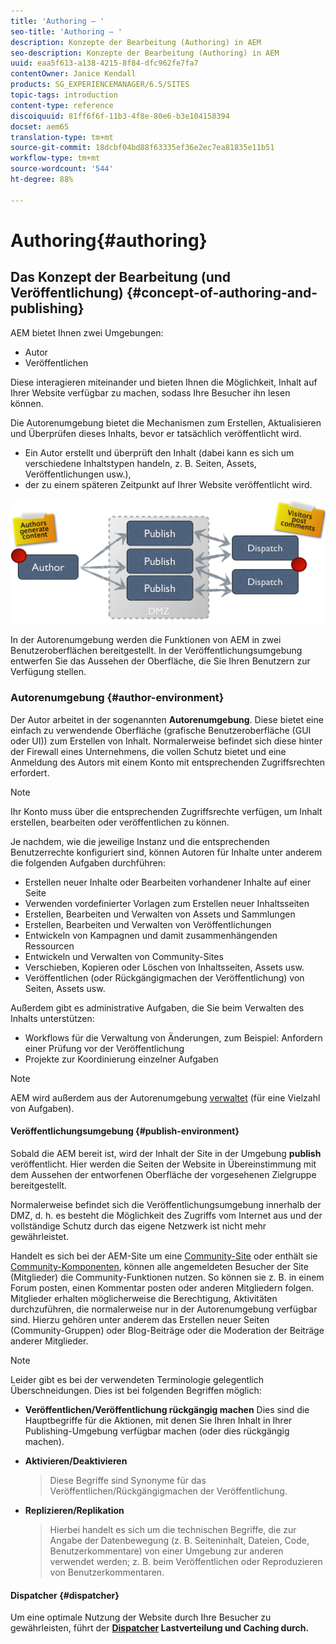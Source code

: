 ```yaml
---
title: 'Authoring – '
seo-title: 'Authoring – '
description: Konzepte der Bearbeitung (Authoring) in AEM
seo-description: Konzepte der Bearbeitung (Authoring) in AEM
uuid: eaa5f613-a138-4215-8f84-dfc962fe7fa7
contentOwner: Janice Kendall
products: SG_EXPERIENCEMANAGER/6.5/SITES
topic-tags: introduction
content-type: reference
discoiquuid: 81ff6f6f-11b3-4f8e-80e6-b3e104158394
docset: aem65
translation-type: tm+mt
source-git-commit: 18dcbf04bd88f63335ef36e2ec7ea81835e11b51
workflow-type: tm+mt
source-wordcount: '544'
ht-degree: 88%

---
```



# Authoring{#authoring}

## Das Konzept der Bearbeitung (und Veröffentlichung) {#concept-of-authoring-and-publishing}

AEM bietet Ihnen zwei Umgebungen:

* Autor
* Veröffentlichen

Diese interagieren miteinander und bieten Ihnen die Möglichkeit, Inhalt auf Ihrer Website verfügbar zu machen, sodass Ihre Besucher ihn lesen können.

Die Autorenumgebung bietet die Mechanismen zum Erstellen, Aktualisieren und Überprüfen dieses Inhalts, bevor er tatsächlich veröffentlicht wird.

* Ein Autor erstellt und überprüft den Inhalt (dabei kann es sich um verschiedene Inhaltstypen handeln, z. B. Seiten, Assets, Veröffentlichungen usw.),
* der zu einem späteren Zeitpunkt auf Ihrer Website veröffentlicht wird.

![chlimage_1-132](assets/chlimage_1-132.png)

In der Autorenumgebung werden die Funktionen von AEM in zwei Benutzeroberflächen bereitgestellt. In der Veröffentlichungsumgebung entwerfen Sie das Aussehen der Oberfläche, die Sie Ihren Benutzern zur Verfügung stellen.

### Autorenumgebung {#author-environment}

Der Autor arbeitet in der sogenannten **Autorenumgebung**. Diese bietet eine einfach zu verwendende Oberfläche (grafische Benutzeroberfläche (GUI oder UI)) zum Erstellen von Inhalt. Normalerweise befindet sich diese hinter der Firewall eines Unternehmens, die vollen Schutz bietet und eine Anmeldung des Autors mit einem Konto mit entsprechenden Zugriffsrechten erfordert.

>[!NOTE]
>
>Ihr Konto muss über die entsprechenden Zugriffsrechte verfügen, um Inhalt erstellen, bearbeiten oder veröffentlichen zu können.

Je nachdem, wie die jeweilige Instanz und die entsprechenden Benutzerrechte konfiguriert sind, können Autoren für Inhalte unter anderem die folgenden Aufgaben durchführen:

* Erstellen neuer Inhalte oder Bearbeiten vorhandener Inhalte auf einer Seite
* Verwenden vordefinierter Vorlagen zum Erstellen neuer Inhaltsseiten
* Erstellen, Bearbeiten und Verwalten von Assets und Sammlungen
* Erstellen, Bearbeiten und Verwalten von Veröffentlichungen
* Entwickeln von Kampagnen und damit zusammenhängenden Ressourcen
* Entwickeln und Verwalten von Community-Sites
* Verschieben, Kopieren oder Löschen von Inhaltsseiten, Assets usw.
* Veröffentlichen (oder Rückgängigmachen der Veröffentlichung) von Seiten, Assets usw.

Außerdem gibt es administrative Aufgaben, die Sie beim Verwalten des Inhalts unterstützen:

* Workflows für die Verwaltung von Änderungen, zum Beispiel: Anfordern einer Prüfung vor der Veröffentlichung
* Projekte zur Koordinierung einzelner Aufgaben

>[!NOTE]
>
>AEM wird außerdem aus der Autorenumgebung [verwaltet](/help/sites-administering/home.md) (für eine Vielzahl von Aufgaben).

#### Veröffentlichungsumgebung {#publish-environment}

Sobald die AEM bereit ist, wird der Inhalt der Site in der Umgebung **publish** veröffentlicht. Hier werden die Seiten der Website in Übereinstimmung mit dem Aussehen der entworfenen Oberfläche der vorgesehenen Zielgruppe bereitgestellt.

Normalerweise befindet sich die Veröffentlichungsumgebung innerhalb der DMZ, d. h. es besteht die Möglichkeit des Zugriffs vom Internet aus und der vollständige Schutz durch das eigene Netzwerk ist nicht mehr gewährleistet.

Handelt es sich bei der AEM-Site um eine [Community-Site](/help/communities/overview.md) oder enthält sie [Community-Komponenten](/help/communities/author-communities.md), können alle angemeldeten Besucher der Site (Mitglieder) die Community-Funktionen nutzen. So können sie z. B. in einem Forum posten, einen Kommentar posten oder anderen Mitgliedern folgen. Mitglieder erhalten möglicherweise die Berechtigung, Aktivitäten durchzuführen, die normalerweise nur in der Autorenumgebung verfügbar sind. Hierzu gehören unter anderem das Erstellen neuer Seiten (Community-Gruppen) oder Blog-Beiträge oder die Moderation der Beiträge anderer Mitglieder.

>[!NOTE]
>
>Leider gibt es bei der verwendeten Terminologie gelegentlich Überschneidungen. Dies ist bei folgenden Begriffen möglich:
>
>* **Veröffentlichen/Veröffentlichung rückgängig machen**
   >  Dies sind die Hauptbegriffe für die Aktionen, mit denen Sie Ihren Inhalt in Ihrer Publishing-Umgebung verfügbar machen (oder dies rückgängig machen).
   >
   >
* **Aktivieren/Deaktivieren**
   >  Diese Begriffe sind Synonyme für das Veröffentlichen/Rückgängigmachen der Veröffentlichung.
   >
   >
* **Replizieren/Replikation**
   >  Hierbei handelt es sich um die technischen Begriffe, die zur Angabe der Datenbewegung (z. B. Seiteninhalt, Dateien, Code, Benutzerkommentare) von einer Umgebung zur anderen verwendet werden; z. B. beim Veröffentlichen oder Reproduzieren von Benutzerkommentaren.
>



#### Dispatcher {#dispatcher}

Um eine optimale Nutzung der Website durch Ihre Besucher zu gewährleisten, führt der **[Dispatcher](https://helpx.adobe.com/experience-manager/dispatcher/user-guide.html) Lastverteilung und Caching durch.**
